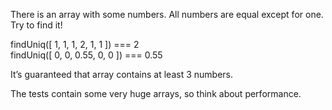 There is an array with some numbers. All numbers are equal except for one. Try to find it!<br>

findUniq([ 1, 1, 1, 2, 1, 1 ]) === 2<br>
findUniq([ 0, 0, 0.55, 0, 0 ]) === 0.55<br>

It’s guaranteed that array contains at least 3 numbers.<br>

The tests contain some very huge arrays, so think about performance.
